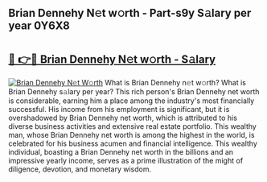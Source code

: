 ## Brian Dennehy N𝚎t w𝚘rth - Part-s9y S𝚊lary per year 0Y6X8

# <h2><a href="http://gc1fc5z.nevu.top/?p=Brian+Dennehy">🔗 👉🔴 Brian Dennehy N𝚎t w𝚘rth - S𝚊lary</a></h2>

[![Brian Dennehy N𝚎t W𝚘rth](https://i.imgur.com/Oavwk0R.jpeg)](http://gc1fc5z.nevu.top/?p=Brian+Dennehy)
What is Brian Dennehy n𝚎t w𝚘rth? What is Brian Dennehy s𝚊lary per year?
This rich person's Brian Dennehy net worth is considerable, earning him a place among the industry's most financially successful. His income from his employment is significant, but it is overshadowed by Brian Dennehy net worth, which is attributed to his diverse business activities and extensive real estate portfolio. This wealthy man, whose Brian Dennehy net worth is among the highest in the world, is celebrated for his business acumen and financial intelligence. This wealthy individual, boasting a Brian Dennehy net worth in the billions and an impressive yearly income, serves as a prime illustration of the might of diligence, devotion, and monetary wisdom.
